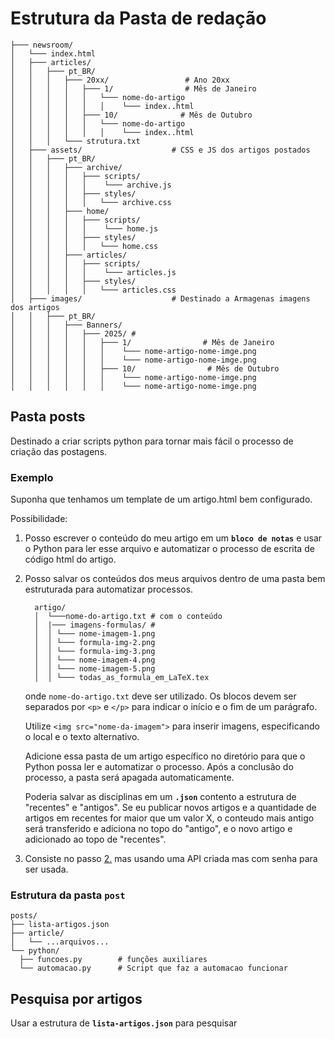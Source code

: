 # Estrutura da Pasta de redação
```
├─── newsroom/
│   └─── index.html
│   ├─── articles/
│   │   ├─── pt_BR/
│   │   │   ├─── 20xx/                 # Ano 20xx 
│   │   │   │   ├─── 1/                # Mês de Janeiro
│   │   │   │   │   └─── nome-do-artigo
│   │   │   │   │   │    └─── index..html
│   │   │   │   ├─── 10/              # Mês de Outubro
│   │   │   │   │   └─── nome-do-artigo
│   │   │   │   │   │    └─── index..html
│   │   │   └─── strutura.txt
│   ├─── assets/                    # CSS e JS dos artigos postados 
│   │   ├─── pt_BR/
│   │   │   ├─── archive/
│   │   │   │   ├─── scripts/
│   │   │   │   │    └─── archive.js
│   │   │   │   ├─── styles/
│   │   │   │   │   └─── archive.css
│   │   │   ├─── home/
│   │   │   │   ├─── scripts/
│   │   │   │   │    └─── home.js
│   │   │   │   ├─── styles/
│   │   │   │   │   └─── home.css
│   │   │   ├─── articles/
│   │   │   │   ├─── scripts/
│   │   │   │   │    └─── articles.js
│   │   │   │   ├─── styles/
│   │   │   │   │   └─── articles.css
│   ├─── images/                    # Destinado a Armagenas imagens dos artigos
│   │   ├─── pt_BR/
│   │   │   ├─── Banners/
│   │   │   │   ├─── 2025/ # 
│   │   │   │   │   ├─── 1/                # Mês de Janeiro
│   │   │   │   │   │    └─── nome-artigo-nome-imge.png
│   │   │   │   │   │    └─── nome-artigo-nome-imge.png
│   │   │   │   │   ├─── 10/                # Mês de Outubro
│   │   │   │   │   │    └─── nome-artigo-nome-imge.png
│   │   │   │   │   │    └─── nome-artigo-nome-imge.png
```


## Pasta **posts**
Destinado a criar scripts python para tornar mais fácil o processo de criação das postagens. 

### Exemplo
Suponha que tenhamos um template de um artigo.html bem configurado.

Possibilidade:
1. Posso escrever o conteúdo do meu artigo em um **``bloco de notas``** e usar o Python para ler esse arquivo e automatizar o processo de escrita de código html do artigo.

2. Posso salvar os conteúdos dos meus arquivos dentro de uma pasta bem estruturada para automatizar processos.
    ```{}
      artigo/
      │  └───nome-do-artigo.txt # com o conteúdo
      │  |─── imagens-formulas/ # 
      │  │ └─── nome-imagem-1.png
      │  │ └─── formula-img-2.png
      │  │ └─── formula-img-3.png
      │  │ └─── nome-imagem-4.png 
      │  │ └─── nome-imagem-5.png
      │  │ └─── todas_as_formula_em_LaTeX.tex
    ```

    onde `nome-do-artigo.txt` deve ser utilizado. Os blocos devem ser separados por `<p>` e `</p>` para indicar o início e o fim de um parágrafo.

    Utilize `<img src="nome-da-imagem">` para inserir imagens, especificando o local e o texto alternativo.

    Adicione essa pasta de um artigo específico no diretório para que o Python possa ler e automatizar o processo. Após a conclusão do processo, a pasta será apagada automaticamente.

    Poderia salvar as disciplinas em um **`.json`** contento a estrutura de "recentes" e "antigos". Se eu publicar novos artigos e a quantidade de artigos em recentes for maior que um valor X, o conteudo mais antigo será transferido e adiciona no topo do "antigo", e o novo artigo e adicionado ao topo de "recentes".

3. Consiste no passo [2.]() mas usando uma API criada mas com senha para ser usada.

### Estrutura da pasta `post` 

```
posts/
├── lista-artigos.json
├── article/
│   └── ...arquivos...
└── python/
  ├── funcoes.py        # funções auxiliares
  └── automacao.py      # Script que faz a automacao funcionar
```

## Pesquisa por artigos

Usar a estrutura de **`lista-artigos.json`** para pesquisar
